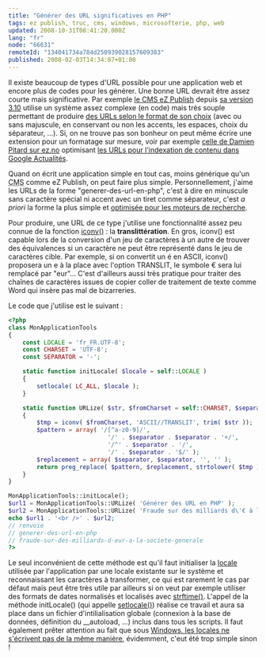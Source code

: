 ```yaml
---
title: "Générer des URL significatives en PHP"
tags: ez publish, truc, cms, windows, microsofterie, php, web
updated: 2008-10-31T08:41:20.000Z
lang: "fr"
node: "66631"
remoteId: "134041734a784d250939028157609383"
published: 2008-02-03T14:34:07+01:00
---
```


Il existe beaucoup de types d'URL possible pour une application web et encore plus de codes pour les générer. Une bonne URL devrait être assez courte mais significative. Par exemple [le CMS eZ Publish](/tag/ez-publish) depuis [sa version 3.10](/post/url-aliases-transformed-into-numbers-when-upgrading-to-ez-publish-3-10-0) utilise un système assez complexe (en code) mais très souple permettant de produire [des URLs selon le format de son choix](http://ez.no/doc/ez_publish/technical_manual/3_10/features/multi_language_support_for_url_aliases) (avec ou sans majuscule, en conservant ou non les accents, les espaces, choix du séparateur, ...). Si, on ne trouve pas son bonheur on peut même écrire une extension pour un formatage sur mesure, voir par exemple [celle de Damien Pitard sur ez.no](http://ez.no/developer/contribs/applications/dpgnu_dp_google_news_url) optimisant [les URLs pour l'indexation de contenu dans Google Actualités](http://www.google.fr/support/news_pub/bin/answer.py?answer=70725).


Quand on écrit une application simple en tout cas, moins générique qu'un <abbr title="Content Management System">CMS</abbr>  comme eZ Publish, on peut faire plus simple. Personnellement, j'aime les URLs de la forme &quot;generer-des-url-en-php&quot;, c'est à dire en minuscule sans caractère spécial ni accent avec un tiret comme séparateur, c'est *a priori* la forme la plus simple et [optimisée pour les moteurs de recherche](http://www.webrankinfo.com/actualites/200704-pas-undescore-dans-les-url.htm).


Pour produire, une URL de ce type j'utilise une fonctionnalité assez peu connue de la fonction [iconv()](http://fr.php.net/iconv) : la **translittération**. En gros, iconv() est capable lors de la conversion d'un jeu de caractères à un autre de trouver des équivalences si un caractère ne peut être représenté dans le jeu de caractères cible. Par exemple, si on convertit un é en ASCII, iconv() proposera un e à la place avec l'option TRANSLIT, le symbole € sera lui remplacé par &quot;eur&quot;... C'est d'ailleurs aussi très pratique pour traiter des chaînes de caractères issues de copier coller de traitement de texte comme Word qui insère pas mal de bizarreries.


Le code que j'utilise est le suivant :

``` php
<?php
class MonApplicationTools
{
    const LOCALE = 'fr_FR.UTF-8';
    const CHARSET = 'UTF-8';
    const SEPARATOR = '-';

    static function initLocale( $locale = self::LOCALE )
    {
        setlocale( LC_ALL, $locale );
    }

    static function URLize( $str, $fromCharset = self::CHARSET, $separator = self::SEPARATOR )
    {
        $tmp = iconv( $fromCharset, 'ASCII//TRANSLIT', trim( $str ));
        $pattern = array( '/[^a-z0-9]/',
                            '/' . $separator . $separator . '+/',
                            '/^' . $separator . '/',
                            '/' . $separator . '$/' );
        $replacement = array( $separator, $separator, '', '' );
        return preg_replace( $pattern, $replacement, strtolower( $tmp ));
    }
}

MonApplicationTools::initLocale();
$url1 = MonApplicationTools::URLize( 'Générer des URL en PHP' );
$url2 = MonApplicationTools::URLize( 'Fraude sur des milliards d\'€ à la Société Générale !!' );
echo $url1 . '<br />' . $url2;
// renvoie
// generer-des-url-en-php
// fraude-sur-des-milliards-d-eur-a-la-societe-generale
?>

```


Le seul inconvénient de cette méthode est qu'il faut initialiser la [locale](http://pwet.fr/man/linux/conventions/locale) utilisée par l'application par une locale existante sur le système et reconnaissant les caractères à transformer, ce qui est rarement le cas par défaut mais peut être très utile par ailleurs si on veut par exemple utiliser des formats de dates normalisés et localisés avec [strftime()](http://fr.php.net/strftime). L'appel de la méthode initLocale() (qui appelle [setlocale()](http://fr.php.net/setlocale)) réalise ce travail et aura sa place dans un fichier d'intilialisation globale (connexion à la base de données, définition du __autoload, ...) inclus dans tous les scripts. Il faut également prêter attention au fait que sous [Windows, les locales ne s'écrivent pas de la même manière](http://msdn.microsoft.com/library/default.asp?url=/library/en-us/vclib/html/_crt_language_strings.asp), évidemment, c'eut été trop simple sinon !

